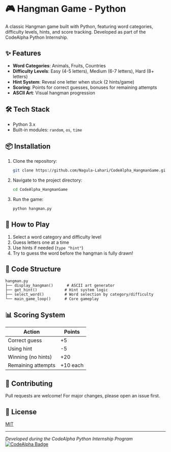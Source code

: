 # 🎮 Hangman Game - Python

A classic Hangman game built with Python, featuring word categories, difficulty levels, hints, and score tracking. Developed as part of the CodeAlpha Python Internship.

## ✨ Features

- **Word Categories**: Animals, Fruits, Countries
- **Difficulty Levels**: Easy (4-5 letters), Medium (6-7 letters), Hard (8+ letters)
- **Hint System**: Reveal one letter when stuck (2 hints/game)
- **Scoring**: Points for correct guesses, bonuses for remaining attempts
- **ASCII Art**: Visual hangman progression

## 🛠️ Tech Stack

- Python 3.x
- Built-in modules: `random`, `os`, `time`

## 📦 Installation

1. Clone the repository:
   ```bash
   git clone https://github.com/Nagula-Lahari/CodeAlpha_HangmanGame.git
   ```
2. Navigate to the project directory:
   ```bash
   cd CodeAlpha_HangmanGame
   ```
3. Run the game:
   ```bash
   python hangman.py
   ```

## 🎯 How to Play

1. Select a word category and difficulty level
2. Guess letters one at a time
3. Use hints if needed (`type "hint"`)
4. Try to guess the word before the hangman is fully drawn!

## 📝 Code Structure

```
hangman.py
├── display_hangman()      # ASCII art generator
├── get_hint()            # Hint system logic
├── select_word()         # Word selection by category/difficulty
└── main_game_loop()      # Core gameplay
```

## 📊 Scoring System

| Action                | Points  |
|-----------------------|---------|
| Correct guess         | +5      |
| Using hint            | -5      |
| Winning (no hints)    | +20     |
| Remaining attempts    | +10 each|

## 🤝 Contributing

Pull requests are welcome! For major changes, please open an issue first.

## 📜 License

[MIT](LICENSE)

---

*Developed during the CodeAlpha Python Internship Program*  
[![CodeAlpha Badge](https://img.shields.io/badge/Internship-CodeAlpha-blue)](https://www.codealpha.tech)
```
